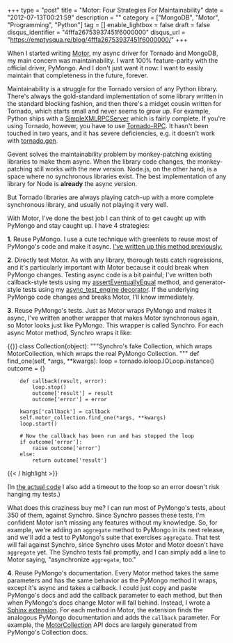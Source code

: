 +++
type = "post"
title = "Motor: Four Strategies For Maintainability"
date = "2012-07-13T00:21:59"
description = ""
category = ["MongoDB", "Motor", "Programming", "Python"]
tag = []
enable_lightbox = false
draft = false
disqus_identifier = "4fffa26753937451f6000000"
disqus_url = "https://emptysqua.re/blog/4fffa26753937451f6000000/"
+++

<p>When I started writing <a href="/motor/">Motor</a>, my async driver for Tornado and MongoDB, my main concern was maintainability. I want 100% feature-parity with the official driver, PyMongo. And I don't just want it now: I want to easily maintain that completeness in the future, forever.</p>
<p>Maintainability is a struggle for the Tornado version of any Python library. There's always the gold-standard implementation of some library written in the standard blocking fashion, and then there's a midget cousin written for Tornado, which starts small and never seems to grow up. For example, Python ships with a <a href="http://docs.python.org/library/simplexmlrpcserver.html">SimpleXMLRPCServer</a> which is fairly complete. If you're using Tornado, however, you have to use <a href="https://github.com/joshmarshall/tornadorpc/">Tornado-RPC</a>. It hasn't been touched in two years, and it has severe deficiencies, e.g. it doesn't work with <a href="http://www.tornadoweb.org/en/latest/gen.html">tornado.gen</a>.</p>
<p>Gevent solves the maintainability problem by monkey-patching existing libraries to make them async. When the library code changes, the monkey-patching still works with the new version. Node.js, on the other hand, is a space where no synchronous libraries exist. The best implementation of any library for Node is <strong>already</strong> the async version.</p>
<p>But Tornado libraries are always playing catch-up with a more complete synchronous library, and usually not playing it very well.</p>
<p>With Motor, I've done the best job I can think of to get caught up with PyMongo and stay caught up. I have 4 strategies:</p>
<p><strong>1</strong>. Reuse PyMongo. I use a cute technique with greenlets to reuse most of PyMongo's code and make it async. <a href="/motor-internals-how-i-asynchronized-a-synchronous-library/">I've written up this method previously.</a></p>
<p><strong>2</strong>. Directly test Motor. As with any library, thorough tests catch regressions, and it's particularly important with Motor because it could break when PyMongo changes. Testing async code is a bit painful; I've written both callback-style tests using my <a href="/tornado-unittesting-eventually-correct/">assertEventuallyEqual</a> method, and generator-style tests using my <a href="/tornado-unittesting-with-generators/">async_test_engine decorator</a>. If the underlying PyMongo code changes and breaks Motor, I'll know immediately.</p>
<p><strong>3</strong>. Reuse PyMongo's tests. Just as Motor wraps PyMongo and makes it async, I've written another wrapper that makes Motor synchronous again, so Motor looks just like PyMongo. This wrapper is called Synchro. For each async Motor method, Synchro wraps it like:</p>

{{<highlight python3>}}
class Collection(object):
    """Synchro's fake Collection, which wraps MotorCollection, which
       wraps the real PyMongo Collection.
    """
    def find_one(self, *args, **kwargs):
        loop = tornado.ioloop.IOLoop.instance()
        outcome = {}

        def callback(result, error):
            loop.stop()
            outcome['result'] = result
            outcome['error'] = error

        kwargs['callback'] = callback
        self.motor_collection.find_one(*args, **kwargs)
        loop.start()

        # Now the callback has been run and has stopped the loop
        if outcome['error']:
            raise outcome['error']
        else:
            return outcome['result']
{{< / highlight >}}

<p>(In <a href="https://github.com/mongodb/motor/blob/master/synchro/__init__.py">the actual code</a> I also add a timeout to the loop so an error doesn't risk hanging my tests.)</p>
<p>What does this craziness buy me? I can run most of PyMongo's tests, about 350 of them, against Synchro. Since Synchro passes these tests, I'm confident Motor isn't missing any features without my knowledge. So, for example, we're adding an <code>aggregate</code> method to PyMongo in its next release, and we'll add a test to PyMongo's suite that exercises <code>aggregate</code>. That test will fail against Synchro, since Synchro uses Motor and Motor doesn't have <code>aggregate</code> yet. The Synchro tests fail promptly, and I can simply add a line to Motor saying, "asynchronize <code>aggregate</code>, too."</p>
<p><strong>4</strong>. Reuse PyMongo's documentation. Every Motor method takes the same parameters and has the same behavior as the PyMongo method it wraps, except it's async and takes a callback. I could just copy and paste PyMongo's docs and add the callback parameter to each method, but then when PyMongo's docs change Motor will fall behind. Instead, I wrote a <a href="https://github.com/mongodb/motor/blob/master/doc/motor_extensions.py">Sphinx extension</a>. For each method in Motor, the extension finds the analogous PyMongo documentation and adds the <code>callback</code> parameter. For example, the <a href="http://motor.readthedocs.org/en/stable/api/motor_collection.html">MotorCollection</a> API docs are largely generated from PyMongo's Collection docs.</p>
